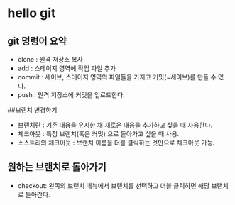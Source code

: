 # hello git

## git 명령어 요약
 - clone : 원격 저장소 복사
 - add : 스테이지 영역에 작업 파일 추가
 - commit : 세이브, 스테이지 영역의 파일들을 가지고 커밋(=세이브)를 만들 수 있다.
 - push : 원격 저장소에 커밋을 업로드한다.

 ##브랜치 변경하기

 - 브랜치란 : 기존 내용을 유지한 채 새로운 내용을 추가하고 싶을 때 사용한다.
 - 체크아웃 : 특정 브랜치(혹은 커밋) 으로 돌아가고 싶을 때 사용.
 - 소스트리의 체크아웃 : 브랜치 이름을 더블 클릭하는 것만으로 체크아웃 가능.

 ## 원하는 브랜치로 돌아가기

- checkout: 왼쪽의 브랜치 메뉴에서 브랜치를 선택하고 더블 클릭하면 해당 브랜치로 돌아간다.

